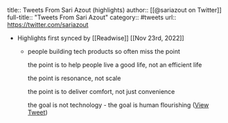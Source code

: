 title:: Tweets From Sari Azout (highlights)
author:: [[@sariazout on Twitter]]
full-title:: "Tweets From Sari Azout"
category:: #tweets
url:: https://twitter.com/sariazout

- Highlights first synced by [[Readwise]] [[Nov 23rd, 2022]]
	- people building tech products so often miss the point
	  
	  the point is to help people live a good life, not an efficient life
	  
	  the point is resonance, not scale
	  
	  the point is to deliver comfort, not just convenience
	  
	  the goal is not technology - the goal is human flourishing ([View Tweet](https://twitter.com/sariazout/status/1594815255989084160))